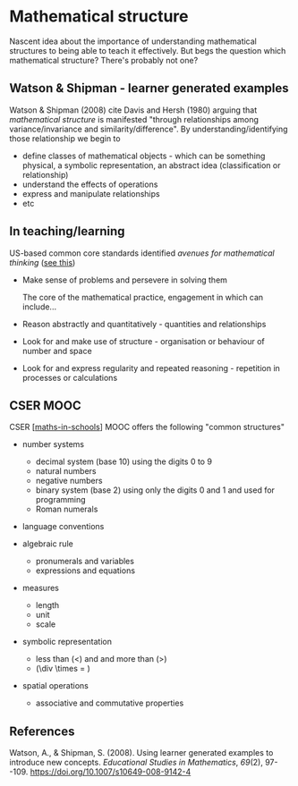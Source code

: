 # Mathematical structure



Nascent idea about the importance of understanding mathematical structures to being able to teach it effectively. But begs the question which mathematical structure? There's probably not one?

## Watson & Shipman - learner generated examples

Watson & Shipman (2008) cite Davis and Hersh (1980) arguing that _mathematical structure_ is manifested "through relationships among variance/invariance and similarity/difference". By understanding/identifying those relationship we begin to

- define classes of mathematical objects - which can be something physical, a symbolic representation, an abstract idea (classification or relationship)
- understand the effects of operations
- express and manipulate relationships
- etc

## In teaching/learning

US-based common core standards identified _avenues for mathematical thinking_ ([see this](https://www.fosteringmathpractices.com/avenues-of-thinking/))

- Make sense of problems and persevere in solving them

    The core of the mathematical practice, engagement in which can include...
- Reason abstractly and quantitatively - quantities and relationships
- Look for and make use of structure - organisation or behaviour of number and space
- Look for and express regularity and repeated reasoning - repetition in processes or calculations

## CSER MOOC

CSER [[maths-in-schools]] MOOC offers the following "common structures"

-   number systems
    -   decimal system (base 10) using the digits 0 to 9
    -   natural numbers
    -   negative numbers
    -   binary system (base 2) using only the digits 0 and 1 and used for programming
    -   Roman numerals
-   language conventions
-   algebraic rule
    -   pronumerals and variables
    -   expressions and equations
-   measures
    -   length
    -   unit
    -   scale
-   symbolic representation
    -   less than \(<\) and and more than \(>\)
    - \(\div \times = \)

-   spatial operations
    -   associative and commutative properties


## References

Watson, A., & Shipman, S. (2008). Using learner generated examples to introduce new concepts. *Educational Studies in Mathematics*, *69*(2), 97--109. <https://doi.org/10.1007/s10649-008-9142-4>


[//begin]: # "Autogenerated link references for markdown compatibility"
[maths-in-schools]: maths-in-schools "Maths in Schools Online: Year 7 - 10 course"
[//end]: # "Autogenerated link references"